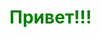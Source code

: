 <html lang="ru">
<head>
  <meta name = "Maximyc" content = "Szadrina Elena"> 
  <meta charset="utf-8">
  <title>Привет!!!</title>
</head>
<body>
<h1><font color="green">Привет!!!</font></h1>
</body>
</html>
